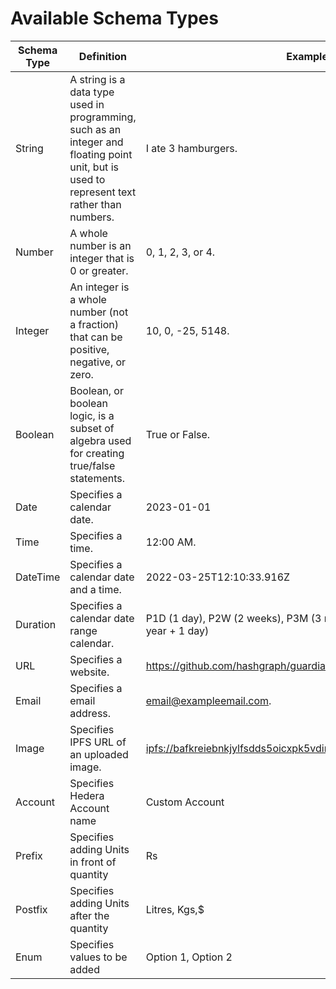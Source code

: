 # Available Schema Types

| Schema Type | Definition                                                                                                                                  | Example Input                                                                                                                                          |
| ----------- | ------------------------------------------------------------------------------------------------------------------------------------------- | ------------------------------------------------------------------------------------------------------------------------------------------------------ |
| String      | A string is a data type used in programming, such as an integer and floating point unit, but is used to represent text rather than numbers. | I ate 3 hamburgers.                                                                                                                                    |
| Number      | A whole number is an integer that is 0 or greater.                                                                                          | 0, 1, 2, 3, or 4.                                                                                                                                      |
| Integer     | An integer is a whole number (not a fraction) that can be positive, negative, or zero.                                                      | 10, 0, -25, 5148.                                                                                                                                      |
| Boolean     | Boolean, or boolean logic, is a subset of algebra used for creating true/false statements.                                                  | True or False.                                                                                                                                         |
| Date        | Specifies a calendar date.                                                                                                                  | 2023-01-01                                                                                                                                             |
| Time        | Specifies a time.                                                                                                                           | 12:00 AM.                                                                                                                                              |
| DateTime    | Specifies a calendar date and a time.                                                                                                       | 2022-03-25T12:10:33.916Z                                                                                                                               |
| Duration    | Specifies a calendar date range calendar.                                                                                                   | P1D (1 day), P2W (2 weeks), P3M (3 months), P4Y (4 years), P1Y1D (1 year + 1 day)                                                                      |
| URL         | Specifies a website.                                                                                                                        | https://github.com/hashgraph/guardian.                                                                                                                 |
| Email       | Specifies a email address.                                                                                                                  | email@exampleemail.com.                                                                                                                                |
| Image       | Specifies IPFS URL of an uploaded image.                                                                                                    | [ipfs://bafkreiebnkjylfsdds5oicxpk5vdink5tduwbxed5552xcmeyrbzpewfuu](https://ipfs.io/ipfs/bafkreiebnkjylfsdds5oicxpk5vdink5tduwbxed5552xcmeyrbzpewfuu) |
| Account     | Specifies Hedera Account name                                                                                                               | Custom Account                                                                                                                                         |
| Prefix      | Specifies adding Units in front of quantity                                                                                                 | Rs                                                                                                                                                     |
| Postfix     | Specifies adding Units after the quantity                                                                                                   | Litres, Kgs,$                                                                                                                                          |
| Enum        | Specifies values to be added                                                                                                                | Option 1, Option 2                                                                                                                                     |

